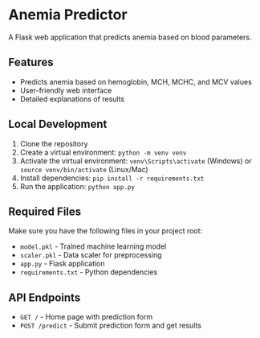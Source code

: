 # Anemia Predictor

A Flask web application that predicts anemia based on blood parameters.

## Features

- Predicts anemia based on hemoglobin, MCH, MCHC, and MCV values
- User-friendly web interface
- Detailed explanations of results

## Local Development

1. Clone the repository
2. Create a virtual environment: `python -m venv venv`
3. Activate the virtual environment: `venv\Scripts\activate` (Windows) or `source venv/bin/activate` (Linux/Mac)
4. Install dependencies: `pip install -r requirements.txt`
5. Run the application: `python app.py`

## Required Files

Make sure you have the following files in your project root:
- `model.pkl` - Trained machine learning model
- `scaler.pkl` - Data scaler for preprocessing
- `app.py` - Flask application
- `requirements.txt` - Python dependencies

## API Endpoints

- `GET /` - Home page with prediction form
- `POST /predict` - Submit prediction form and get results

